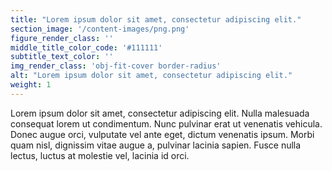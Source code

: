 ```yaml
---
title: "Lorem ipsum dolor sit amet, consectetur adipiscing elit."
section_image: '/content-images/png.png'
figure_render_class: ''
middle_title_color_code: '#111111'
subtitle_text_color: ''
img_render_class: 'obj-fit-cover border-radius'
alt: "Lorem ipsum dolor sit amet, consectetur adipiscing elit."
weight: 1
---
```


Lorem ipsum dolor sit amet, consectetur adipiscing elit. Nulla malesuada consequat lorem ut condimentum.
Nunc pulvinar erat ut venenatis vehicula. Donec augue orci, vulputate vel ante eget, dictum venenatis ipsum.
Morbi quam nisl, dignissim vitae augue a, pulvinar lacinia sapien. Fusce nulla lectus, luctus at molestie vel, lacinia id orci. 
